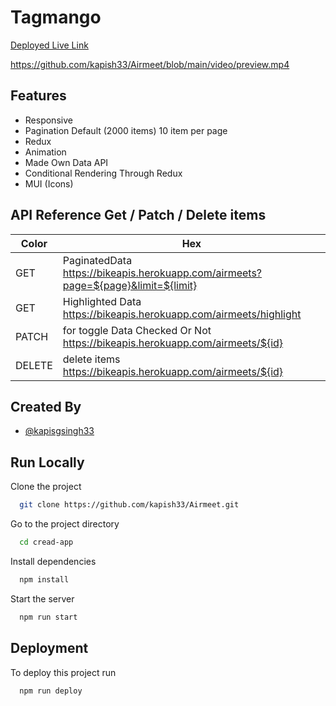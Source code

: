 # Tagmango

[Deployed Live Link ](https://airmeet.netlify.app/)

https://github.com/kapish33/Airmeet/blob/main/video/preview.mp4

## Features

- Responsive
- Pagination Default (2000 items) 10 item per page
- Redux
- Animation
- Made Own Data API
- Conditional Rendering Through Redux
- MUI (Icons)

## API Reference Get / Patch / Delete items

| Color  | Hex                                                                               |
| ------ | --------------------------------------------------------------------------------- |
| GET    | PaginatedData https://bikeapis.herokuapp.com/airmeets?page=${page}&limit=${limit} |
| GET    | Highlighted Data https://bikeapis.herokuapp.com/airmeets/highlight                |
| PATCH  | for toggle Data Checked Or Not https://bikeapis.herokuapp.com/airmeets/${id}      |
| DELETE | delete items https://bikeapis.herokuapp.com/airmeets/${id}                        |

## Created By

- [@kapisgsingh33](hhttps://github.com/kapish33)

## Run Locally

Clone the project

```bash
  git clone https://github.com/kapish33/Airmeet.git
```

Go to the project directory

```bash
  cd cread-app
```

Install dependencies

```bash
  npm install
```

Start the server

```bash
  npm run start
```

## Deployment

To deploy this project run

```bash
  npm run deploy
```
